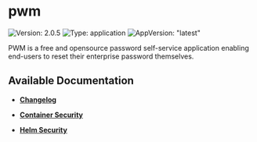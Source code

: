 # pwm

![Version: 2.0.5](https://img.shields.io/badge/Version-2.0.5-informational?style=flat-square) ![Type: application](https://img.shields.io/badge/Type-application-informational?style=flat-square) ![AppVersion: "latest"](https://img.shields.io/badge/AppVersion-"latest"-informational?style=flat-square)

PWM is a free and opensource password self-service application enabling end-users to reset their enterprise password themselves.

## Available Documentation

- [**Changelog**](CHANGELOG)

- [**Container Security**](container-security)

- [**Helm Security**](helm-security)

